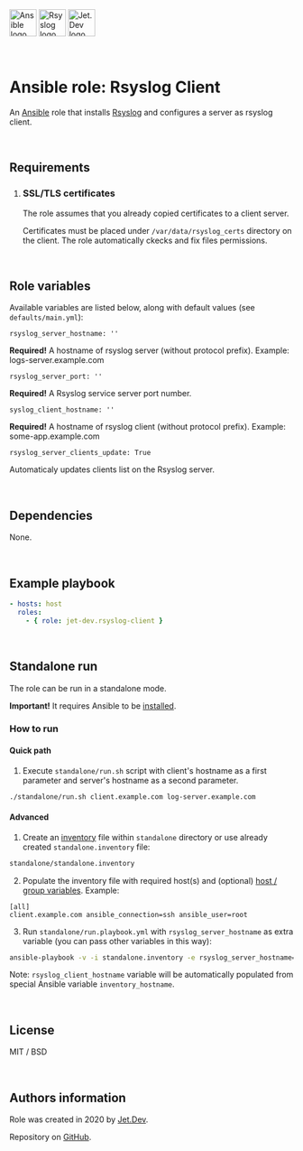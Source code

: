 <img src="https://upload.wikimedia.org/wikipedia/commons/thumb/2/24/Ansible_logo.svg/1200px-Ansible_logo.svg.png" height="48" alt="Ansible logo">
<img src="https://www.rsyslog.com/files/2019/01/logo_neu_cropped.png" height="48" alt="Rsyslog logo">
<img src="https://jet.dev/img/jet_dev_logo_horizontal_optimized.svg" height="48" alt="Jet.Dev logo">

&nbsp;

# Ansible role: Rsyslog Client

An [Ansible](https://www.ansible.com/) role that installs [Rsyslog](https://www.rsyslog.com/) and configures a server as rsyslog client.

&nbsp;

## Requirements

1. ### SSL/TLS certificates

   The role assumes that you already copied certificates to a client server.

   Certificates must be placed under `/var/data/rsyslog_certs` directory on the client. The role automatically ckecks and fix files permissions.

&nbsp;

## Role variables

Available variables are listed below, along with default values (see `defaults/main.yml`):

```
rsyslog_server_hostname: ''
```

**Required!** A hostname of rsyslog server (without protocol prefix). Example: logs-server.example.com

```
rsyslog_server_port: ''
```

**Required!** A Rsyslog service server port number.

```
syslog_client_hostname: ''
```

**Required!** A hostname of rsyslog client (without protocol prefix). Example: some-app.example.com

```
rsyslog_server_clients_update: True
```

Automaticaly updates clients list on the Rsyslog server.

&nbsp;

## Dependencies

None.

&nbsp;

## Example playbook

```yaml
- hosts: host
  roles:
    - { role: jet-dev.rsyslog-client }
```

&nbsp;

## Standalone run

The role can be run in a standalone mode.

**Important!** It requires Ansible to be [installed](https://docs.ansible.com/ansible/latest/installation_guide/intro_installation.html).

### How to run

#### Quick path

1. Execute `standalone/run.sh` script with client's hostname as a first parameter and server's hostname as a second parameter.

```bash
./standalone/run.sh client.example.com log-server.example.com
```

#### Advanced

1. Create an [inventory](https://docs.ansible.com/ansible/latest/user_guide/intro_inventory.html) file within `standalone` directory or use already created `standalone.inventory` file:

```bash
standalone/standalone.inventory
```

2. Populate the inventory file with required host(s) and (optional) [host / group variables](https://docs.ansible.com/ansible/latest/user_guide/intro_inventory.html).
   Example:

```
[all]
client.example.com ansible_connection=ssh ansible_user=root
```

3. Run `standalone/run.playbook.yml` with `rsyslog_server_hostname` as extra variable (you can pass other variables in this way):

```bash
ansible-playbook -v -i standalone.inventory -e rsyslog_server_hostname=log-server.example.com run.playbook.yml
```

Note: `rsyslog_client_hostname` variable will be automatically populated from special Ansible variable `inventory_hostname`.

&nbsp;

## License

MIT / BSD

&nbsp;

## Authors information

Role was created in 2020 by [Jet.Dev](https://jet.dev).

Repository on [GitHub](https://github.com/jet-dev-team/ansible-role-rsyslog-client).
